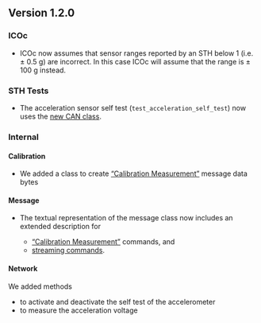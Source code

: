 ## Version 1.2.0

### ICOc

- ICOc now assumes that sensor ranges reported by an STH below 1 (i.e. ± 0.5 g) are incorrect. In this case ICOc will assume that the range is ± 100 g instead.

### STH Tests

- The acceleration sensor self test (`test_acceleration_self_test`) now uses the [new CAN class](../../mytoolit/can/network.py).

### Internal

#### Calibration

- We added a class to create [“Calibration Measurement”][] message data bytes

[“calibration measurement”]: https://mytoolit.github.io/Documentation/#command:Calibration-Measurement

#### Message

- The textual representation of the message class now includes an extended description for

  - [“Calibration Measurement”][] commands, and
  - [streaming commands](https://mytoolit.github.io/Documentation/#block-streaming).

#### Network

We added methods

- to activate and deactivate the self test of the accelerometer
- to measure the acceleration voltage
